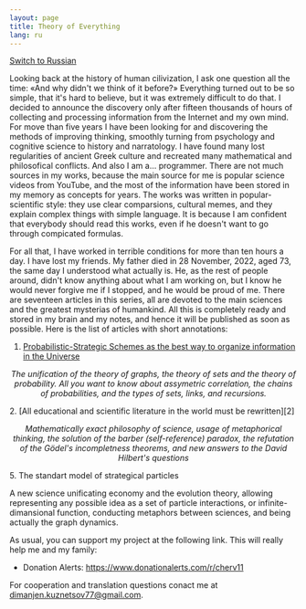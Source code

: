 ```yaml
---
layout: page
title: Theory of Everything
lang: ru
---
```


[1]: ../works/en/PSS
[2]: ../works/en/ABIW
[ru]: ../ru_readme

[Switch to Russian][ru]

Looking back at the history of human cilivization, I ask one question all the time: «And why didn't we think of it before?» Everything turned out to be so simple, that it's hard to believe, but it was extremely difficult to do that. I decided to announce the discovery only after fifteen thousands of hours of collecting and processing information from the Internet and my own mind. For move than five years I have been looking for and discovering the methods of improving thinking, smoothly turning from psychology and cognitive science to history and narratology. I have found many lost regularities of ancient Greek culture and recreated many mathematical and philosofical conflicts. And also I am a... programmer. There are not much sources in my works, because the main source for me is popular science videos from YouTube, and the most of the information have been stored in my memory as concepts for years. The works was written in popular-scientific style: they use clear comparsions, cultural memes, and they explain complex things with simple language. It is because I am confident that everybody should read this works, even if he doesn't want to go through compicated formulas.

For all that, I have worked in terrible conditions for more than ten hours a day. I have lost my friends. My father died in 28 November, 2022, aged 73, the same day I understood what actually <veiled/> is. He, as the rest of people around, didn't know anything about what I am working on, but I know he would never forgive me if I stopped, and he would be proud of me. There are seventeen articles in this series, all are devoted to the main sciences and the greatest mysterias of humankind. All this is completely ready and stored in my brain and my notes, and hence it will be published as soon as possible. Here is the list of articles with short annotations:

1. [Probabilistic-Strategic Schemes as the best way to organize information in the Universe][1] 
<p style="text-align: center; font-style: italic">The unification of the theory of graphs, the theory of sets and the theory of probability. All you want to know about assymetric correlation, the chains of probabilities, and the types of sets, links, and recursions. </p>
2. [All educational and scientific literature in the world must be rewritten][2] 
<p style="text-align: center; font-style: italic">Mathematically exact philosophy of science, usage of metaphorical thinking, the solution of the barber (self-reference) paradox, the refutation of the Gödel's incompletness theorems, and new answers to the David Hilbert's questions</p>
5. The standart model of strategical particles 
<p syle="text-align: center; font-style: italic">A new science unificating economy and the evolution theory, allowing representing any possible idea as a set of particle interactions, or infinite-dimansional function, conducting metaphors between sciences, and being actually the graph dynamics.</p>

As usual, you can support my project at the following link. This will really help me and my family:
- Donation Alerts: https://www.donationalerts.com/r/cherv11

For cooperation and translation questions conact me at dimanjen.kuznetsov77@gmail.com.